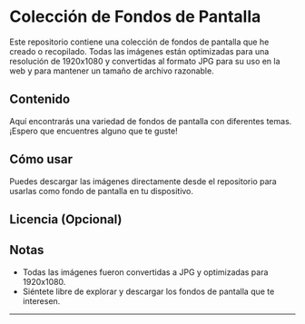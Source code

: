# Colección de Fondos de Pantalla

Este repositorio contiene una colección de fondos de pantalla que he creado o recopilado. Todas las imágenes están optimizadas para una resolución de 1920x1080 y convertidas al formato JPG para su uso en la web y para mantener un tamaño de archivo razonable.

## Contenido

Aquí encontrarás una variedad de fondos de pantalla con diferentes temas. ¡Espero que encuentres alguno que te guste!

## Cómo usar

Puedes descargar las imágenes directamente desde el repositorio para usarlas como fondo de pantalla en tu dispositivo.

## Licencia (Opcional)



## Notas

* Todas las imágenes fueron convertidas a JPG y optimizadas para 1920x1080.
* Siéntete libre de explorar y descargar los fondos de pantalla que te interesen.

---
